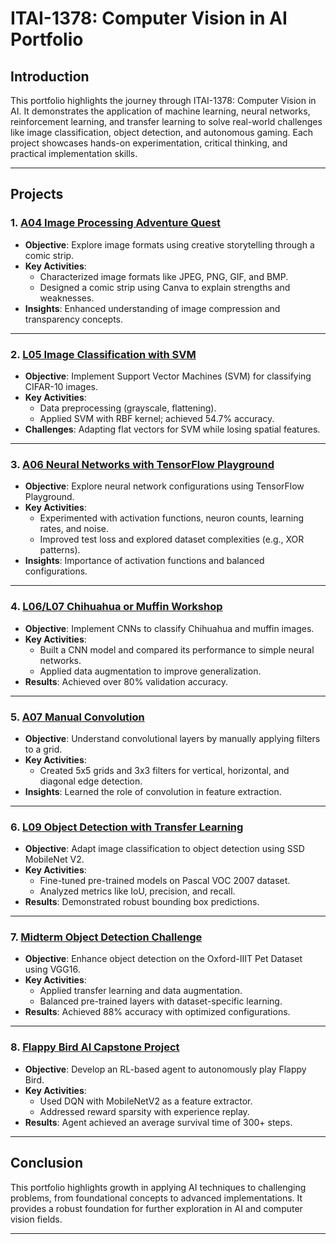 # ITAI-1378: Computer Vision in AI Portfolio

## Introduction
This portfolio highlights the journey through ITAI-1378: Computer Vision in AI. It demonstrates the application of machine learning, neural networks, reinforcement learning, and transfer learning to solve real-world challenges like image classification, object detection, and autonomous gaming. Each project showcases hands-on experimentation, critical thinking, and practical implementation skills.

---

## Projects

### 1. [A04 Image Processing Adventure Quest](https://github.com/Hishamdmacaraya/HCC-Computer-Vision-Portfolio/tree/main/A04-Image-Processing-Adventure-Quest)
- **Objective**: Explore image formats using creative storytelling through a comic strip.
- **Key Activities**:
  - Characterized image formats like JPEG, PNG, GIF, and BMP.
  - Designed a comic strip using Canva to explain strengths and weaknesses.
- **Insights**: Enhanced understanding of image compression and transparency concepts.

---

### 2. [L05 Image Classification with SVM](https://github.com/Hishamdmacaraya/HCC-Computer-Vision-Portfolio/tree/main/L05-Image-Classification-with-SVM)
- **Objective**: Implement Support Vector Machines (SVM) for classifying CIFAR-10 images.
- **Key Activities**:
  - Data preprocessing (grayscale, flattening).
  - Applied SVM with RBF kernel; achieved 54.7% accuracy.
- **Challenges**: Adapting flat vectors for SVM while losing spatial features.

---

### 3. [A06 Neural Networks with TensorFlow Playground](https://github.com/Hishamdmacaraya/HCC-Computer-Vision-Portfolio/tree/main/A06-TensorFlow-Playground-Presentation)
- **Objective**: Explore neural network configurations using TensorFlow Playground.
- **Key Activities**:
  - Experimented with activation functions, neuron counts, learning rates, and noise.
  - Improved test loss and explored dataset complexities (e.g., XOR patterns).
- **Insights**: Importance of activation functions and balanced configurations.

---

### 4. [L06/L07 Chihuahua or Muffin Workshop](https://github.com/Hishamdmacaraya/HCC-Computer-Vision-Portfolio/tree/main/L06-Chihuahua-or-Muffin)
- **Objective**: Implement CNNs to classify Chihuahua and muffin images.
- **Key Activities**:
  - Built a CNN model and compared its performance to simple neural networks.
  - Applied data augmentation to improve generalization.
- **Results**: Achieved over 80% validation accuracy.

---

### 5. [A07 Manual Convolution](https://github.com/Hishamdmacaraya/HCC-Computer-Vision-Portfolio/tree/main/A07-Manual-CNN)
- **Objective**: Understand convolutional layers by manually applying filters to a grid.
- **Key Activities**:
  - Created 5x5 grids and 3x3 filters for vertical, horizontal, and diagonal edge detection.
- **Insights**: Learned the role of convolution in feature extraction.

---

### 6. [L09 Object Detection with Transfer Learning](https://github.com/Hishamdmacaraya/HCC-Computer-Vision-Portfolio/tree/main/L09-Oject-Detection-using-Transfer-learning-and-Pascal-VOC-2007-Dataset)
- **Objective**: Adapt image classification to object detection using SSD MobileNet V2.
- **Key Activities**:
  - Fine-tuned pre-trained models on Pascal VOC 2007 dataset.
  - Analyzed metrics like IoU, precision, and recall.
- **Results**: Demonstrated robust bounding box predictions.

---

### 7. [Midterm Object Detection Challenge](https://github.com/Hishamdmacaraya/HCC-Computer-Vision-Portfolio/tree/main/Object-Detection-Challenge)
- **Objective**: Enhance object detection on the Oxford-IIIT Pet Dataset using VGG16.
- **Key Activities**:
  - Applied transfer learning and data augmentation.
  - Balanced pre-trained layers with dataset-specific learning.
- **Results**: Achieved 88% accuracy with optimized configurations.

---

### 8. [Flappy Bird AI Capstone Project](https://github.com/Hishamdmacaraya/Flappy-Bird-AI-Training)
- **Objective**: Develop an RL-based agent to autonomously play Flappy Bird.
- **Key Activities**:
  - Used DQN with MobileNetV2 as a feature extractor.
  - Addressed reward sparsity with experience replay.
- **Results**: Agent achieved an average survival time of 300+ steps.

---

## Conclusion
This portfolio highlights growth in applying AI techniques to challenging problems, from foundational concepts to advanced implementations. It provides a robust foundation for further exploration in AI and computer vision fields.

---

